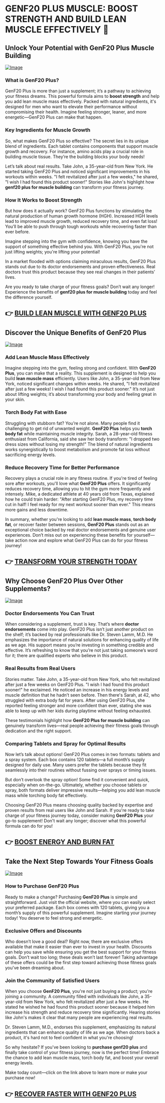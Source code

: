# GENF20 PLUS MUSCLE: BOOST STRENGTH AND BUILD LEAN MUSCLE EFFECTIVELY 💪

## Unlock Your Potential with GenF20 Plus Muscle Building

[![Image](https://www2.sellhealth.com/166/genf20_muscle_2_1.jpg)](https://gchaffi.com/Wa34QzU7)

### What is GenF20 Plus?
GenF20 Plus is more than just a supplement; it’s a pathway to achieving your fitness dreams. This powerful formula aims to **boost strength** and help you add lean muscle mass effectively. Packed with natural ingredients, it's designed for men who want to elevate their performance without compromising their health. Imagine feeling stronger, leaner, and more energetic—GenF20 Plus can make that happen.

### Key Ingredients for Muscle Growth
So, what makes GenF20 Plus so effective? The secret lies in its unique blend of ingredients. Each tablet contains components that support muscle growth and recovery. For instance, amino acids play a crucial role in building muscle tissue. They’re the building blocks your body needs! 

Let’s talk about real results. Take John, a 35-year-old from New York. He started taking GenF20 Plus and noticed significant improvements in his workouts within weeks. "I felt revitalized after just a few weeks," he shared, "I wish I had found this product sooner!" Stories like John's highlight how **genf20 plus for muscle building** can transform your fitness journey.

### How It Works to Boost Strength
But how does it actually work? GenF20 Plus functions by stimulating the natural production of human growth hormone (HGH). Increased HGH levels lead to improved muscle growth, reduced recovery time, and even fat loss! You’ll be able to push through tough workouts while recovering faster than ever before.

Imagine stepping into the gym with confidence, knowing you have the support of something effective behind you. With GenF20 Plus, you're not just lifting weights; you're lifting your potential!

In a market flooded with options claiming miraculous results, GenF20 Plus stands out due to its doctor endorsements and proven effectiveness. Real doctors trust this product because they see real changes in their patients’ lives.

Are you ready to take charge of your fitness goals? Don’t wait any longer! Experience the benefits of **genf20 plus for muscle building** today and feel the difference yourself.



## 👉 [BUILD LEAN MUSCLE WITH GENF20 PLUS](https://gchaffi.com/Wa34QzU7)

## Discover the Unique Benefits of GenF20 Plus

[![Image](https://www2.sellhealth.com/166/genf20_muscle_1_1_2.jpg)](https://gchaffi.com/Wa34QzU7)

### Add Lean Muscle Mass Effectively  
Imagine stepping into the gym, feeling strong and confident. With **GenF20 Plus**, you can make that a reality. This supplement is designed to help you build **lean muscle mass** efficiently. Users like John, a 35-year-old from New York, noticed significant changes within weeks. He shared, "I felt revitalized after just a few weeks! I wish I had found this product sooner." It’s not just about lifting weights; it’s about transforming your body and feeling great in your skin.

### Torch Body Fat with Ease  
Struggling with stubborn fat? You’re not alone. Many people find it challenging to get rid of unwanted weight. **GenF20 Plus** helps you **torch body fat** while maintaining muscle integrity. Sarah, a 28-year-old fitness enthusiast from California, said she saw her body transform: "I dropped two dress sizes without losing my strength!" The blend of natural ingredients works synergistically to boost metabolism and promote fat loss without sacrificing energy levels.

### Reduce Recovery Time for Better Performance  
Recovery plays a crucial role in any fitness routine. If you're tired of feeling sore after workouts, you'll love what **GenF20 Plus** offers. It significantly reduces recovery time, allowing you to hit the gym more frequently and intensely. Mike, a dedicated athlete at 40 years old from Texas, explained how he could train harder: "After starting GenF20 Plus, my recovery time cut in half! I feel ready for my next workout sooner than ever." This means more gains and less downtime.

In summary, whether you're looking to add **lean muscle mass**, **torch body fat**, or recover faster between sessions, **GenF20 Plus** stands out as an exceptional choice backed by real doctor endorsements and genuine user experiences. Don’t miss out on experiencing these benefits for yourself—take action now and explore what GenF20 Plus can do for your fitness journey!



## 👉 [TRANSFORM YOUR STRENGTH TODAY](https://gchaffi.com/Wa34QzU7)

## Why Choose GenF20 Plus Over Other Supplements?

[![Image](https://www2.sellhealth.com/166/genf20_muscle_3_2.jpg)](https://gchaffi.com/Wa34QzU7)

### Doctor Endorsements You Can Trust  
When considering a supplement, trust is key. That’s where **doctor endorsements** come into play. GenF20 Plus isn’t just another product on the shelf; it’s backed by real professionals like Dr. Steven Lamm, M.D. He emphasizes the importance of natural solutions for enhancing quality of life as we age. His support means you’re investing in something credible and effective. It’s refreshing to know that you’re not just taking someone’s word for it; there are qualified experts who believe in this product.

### Real Results from Real Users  
Stories matter. Take John, a 35-year-old from New York, who felt revitalized after just a few weeks on GenF20 Plus. "I wish I had found this product sooner!" he exclaimed. He noticed an increase in his energy levels and muscle definition that he hadn’t seen before. Then there's Sarah, at 42, who struggled with extra body fat for years. After using GenF20 Plus, she reported feeling stronger and more confident than ever, stating she was able to keep up with her kids during playtime without feeling exhausted.

These testimonials highlight how **GenF20 Plus for muscle building** can genuinely transform lives—real people achieving their fitness goals through dedication and the right support.

### Comparing Tablets and Spray for Optimal Results  
Now let’s talk about options! GenF20 Plus comes in two formats: tablets and a spray system. Each box contains 120 tablets—a full month’s supply designed for daily use. Many users prefer the tablets because they fit seamlessly into their routines without fussing over sprays or timing issues.

But don’t overlook the spray option! Some find it convenient and quick, especially when on-the-go. Ultimately, whether you choose tablets or spray, both formats deliver impressive results—helping you add lean muscle mass while torching body fat effectively.

Choosing GenF20 Plus means choosing quality backed by expertise and proven results from real users like John and Sarah. If you're ready to take charge of your fitness journey today, consider making **GenF20 Plus** your go-to supplement! Don't wait any longer; discover what this powerful formula can do for you!



## 👉 [BOOST ENERGY AND BURN FAT](https://gchaffi.com/Wa34QzU7)

## Take the Next Step Towards Your Fitness Goals

[![Image](https://www2.sellhealth.com/166/genf20_muscle_2_2.jpg)](https://gchaffi.com/Wa34QzU7)

### How to Purchase GenF20 Plus  
Ready to make a change? Purchasing **GenF20 Plus** is simple and straightforward. Just visit the official website, where you can easily select your preferred package. Each box comes with 120 tablets, giving you a month’s supply of this powerful supplement. Imagine starting your journey today! You deserve to feel strong and energetic.

### Exclusive Offers and Discounts  
Who doesn’t love a good deal? Right now, there are exclusive offers available that make it easier than ever to invest in your health. Discounts can help you save while ensuring you get the best support for your fitness goals. Don’t wait too long; these deals won’t last forever! Taking advantage of these offers could be the first step toward achieving those fitness goals you've been dreaming about.

### Join the Community of Satisfied Users  
When you choose **GenF20 Plus**, you're not just buying a product; you're joining a community. A community filled with individuals like John, a 35-year-old from New York, who felt revitalized after just a few weeks. He stated he wished he had found this product sooner because it helped him increase his strength and reduce recovery time significantly. Hearing stories like John's makes it clear that many people are experiencing real results.

Dr. Steven Lamm, M.D., endorses this supplement, emphasizing its natural ingredients that can enhance quality of life as we age. When doctors back a product, it's hard not to feel confident in what you're choosing!

So why hesitate? If you've been looking to **purchase genf20 plus** and finally take control of your fitness journey, now is the perfect time! Embrace the chance to add lean muscle mass, torch body fat, and boost your overall energy levels.

Make today count—click on the link above to learn more or make your purchase now!



## 👉 [RECOVER FASTER WITH GENF20 PLUS](https://gchaffi.com/Wa34QzU7)